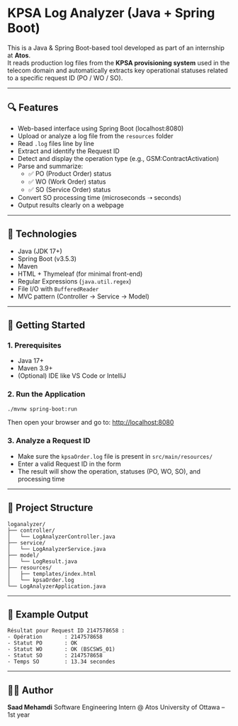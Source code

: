 # KPSA Log Analyzer (Java + Spring Boot)

This is a Java & Spring Boot-based tool developed as part of an internship at **Atos**.  
It reads production log files from the **KPSA provisioning system** used in the telecom domain and automatically extracts key operational statuses related to a specific request ID (PO / WO / SO).

---

## 🔍 Features

- Web-based interface using Spring Boot (localhost:8080)
- Upload or analyze a log file from the `resources` folder
- Read `.log` files line by line
- Extract and identify the Request ID
- Detect and display the operation type (e.g., GSM:ContractActivation)
- Parse and summarize:
  - ✅ PO (Product Order) status
  - ✅ WO (Work Order) status
  - ✅ SO (Service Order) status
- Convert SO processing time (microseconds ➝ seconds)
- Output results clearly on a webpage

---

## 🧰 Technologies

- Java (JDK 17+)
- Spring Boot (v3.5.3)
- Maven
- HTML + Thymeleaf (for minimal front-end)
- Regular Expressions (`java.util.regex`)
- File I/O with `BufferedReader`
- MVC pattern (Controller → Service → Model)

---

## 🏁 Getting Started

### 1. Prerequisites
- Java 17+
- Maven 3.9+
- (Optional) IDE like VS Code or IntelliJ

### 2. Run the Application

```bash
./mvnw spring-boot:run
````

Then open your browser and go to:
[http://localhost:8080](http://localhost:8080)

### 3. Analyze a Request ID

* Make sure the `kpsaOrder.log` file is present in `src/main/resources/`
* Enter a valid Request ID in the form
* The result will show the operation, statuses (PO, WO, SO), and processing time

---

## 📁 Project Structure

```
loganalyzer/
├── controller/
│   └── LogAnalyzerController.java
├── service/
│   └── LogAnalyzerService.java
├── model/
│   └── LogResult.java
├── resources/
│   ├── templates/index.html
│   └── kpsaOrder.log
└── LogAnalyzerApplication.java
```

---

## 📌 Example Output

```text
Résultat pour Request ID 2147578658 :
- Opération       : 2147578658
- Statut PO       : OK
- Statut WO       : OK (BSCSWS_01)
- Statut SO       : 2147578658
- Temps SO        : 13.34 secondes
```

---

## 🧑‍💻 Author

**Saad Mehamdi**
Software Engineering Intern @ Atos
University of Ottawa – 1st year

